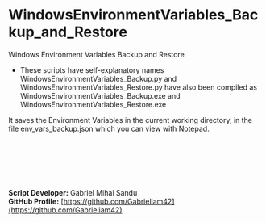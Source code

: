 # WindowsEnvironmentVariables_Backup_and_Restore

Windows Environment Variables Backup and Restore

* These scripts have self-explanatory names  WindowsEnvironmentVariables_Backup.py and WindowsEnvironmentVariables_Restore.py have also been compiled as WindowsEnvironmentVariables_Backup.exe and WindowsEnvironmentVariables_Restore.exe

It saves the Environment Variables in the current working directory, in the file env_vars_backup.json which you can view with Notepad.



<br><br>





<br><br>





**Script Developer:** Gabriel Mihai Sandu  
**GitHub Profile:** [https://github.com/Gabrieliam42](https://github.com/Gabrieliam42)
